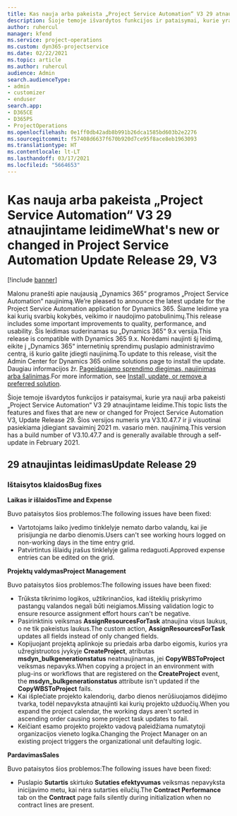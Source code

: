 ```yaml
---
title: Kas nauja arba pakeista „Project Service Automation“ V3 29 atnaujintame leidime
description: Šioje temoje išvardytos funkcijos ir pataisymai, kurie yra pasiekiami „Project Service Automation“ V3 29 atnaujintame leidime.
author: ruhercul
manager: kfend
ms.service: project-operations
ms.custom: dyn365-projectservice
ms.date: 02/22/2021
ms.topic: article
ms.author: ruhercul
audience: Admin
search.audienceType:
- admin
- customizer
- enduser
search.app:
- D365CE
- D365PS
- ProjectOperations
ms.openlocfilehash: 0e1ff0db42adb8b991b26dca1585bd603b2e2276
ms.sourcegitcommit: f57408d6637f670b920d7ce95f8ace8eb1963093
ms.translationtype: HT
ms.contentlocale: lt-LT
ms.lasthandoff: 03/17/2021
ms.locfileid: "5664653"
---
```

# <a name="whats-new-or-changed-in-project-service-automation-update-release-29-v3"></a><span data-ttu-id="ec374-103">Kas nauja arba pakeista „Project Service Automation“ V3 29 atnaujintame leidime</span><span class="sxs-lookup"><span data-stu-id="ec374-103">What's new or changed in Project Service Automation Update Release 29, V3</span></span>

[!include [banner](../includes/psa-now-project-operations.md)]

<span data-ttu-id="ec374-104">Malonu pranešti apie naujausią „Dynamics 365“ programos „Project Service Automation“ naujinimą.</span><span class="sxs-lookup"><span data-stu-id="ec374-104">We’re pleased to announce the latest update for the Project Service Automation application for Dynamics 365.</span></span> <span data-ttu-id="ec374-105">Šiame leidime yra kai kurių svarbių kokybės, veikimo ir naudojimo patobulinimų.</span><span class="sxs-lookup"><span data-stu-id="ec374-105">This release includes some important improvements to quality, performance, and usability.</span></span> <span data-ttu-id="ec374-106">Šis leidimas suderinamas su „Dynamics 365“ 9.x versija.</span><span class="sxs-lookup"><span data-stu-id="ec374-106">This release is compatible with Dynamics 365 9.x.</span></span> <span data-ttu-id="ec374-107">Norėdami naujinti šį leidimą, eikite į „Dynamics 365“ internetinių sprendimų puslapio administravimo centrą, iš kurio galite įdiegti naujinimą.</span><span class="sxs-lookup"><span data-stu-id="ec374-107">To update to this release, visit the Admin Center for Dynamics 365 online solutions page to install the update.</span></span> <span data-ttu-id="ec374-108">Daugiau informacijos žr. [Pageidaujamo sprendimo diegimas, naujinimas arba šalinimas](https://docs.microsoft.com/power-platform/admin/install-remove-preferred-solution).</span><span class="sxs-lookup"><span data-stu-id="ec374-108">For more information, see [Install, update, or remove a preferred solution](https://docs.microsoft.com/power-platform/admin/install-remove-preferred-solution).</span></span>

<span data-ttu-id="ec374-109">Šioje temoje išvardytos funkcijos ir pataisymai, kurie yra nauji arba pakeisti „Project Service Automation“ V3 29 atnaujintame leidime.</span><span class="sxs-lookup"><span data-stu-id="ec374-109">This topic lists the features and fixes that are new or changed for Project Service Automation V3, Update Release 29.</span></span> <span data-ttu-id="ec374-110">Šios versijos numeris yra V3.10.47.7 ir ji visuotinai pasiekiama įdiegiant savaiminį 2021 m. vasario mėn. naujinimą.</span><span class="sxs-lookup"><span data-stu-id="ec374-110">This version has a build number of V3.10.47.7 and is generally available through a self-update in February 2021.</span></span>

## <a name="update-release-29"></a><span data-ttu-id="ec374-111">29 atnaujintas leidimas</span><span class="sxs-lookup"><span data-stu-id="ec374-111">Update Release 29</span></span>

### <a name="bug-fixes"></a><span data-ttu-id="ec374-112">Ištaisytos klaidos</span><span class="sxs-lookup"><span data-stu-id="ec374-112">Bug fixes</span></span>

<span data-ttu-id="ec374-113">**Laikas ir išlaidos**</span><span class="sxs-lookup"><span data-stu-id="ec374-113">**Time and Expense**</span></span>

<span data-ttu-id="ec374-114">Buvo pataisytos šios problemos:</span><span class="sxs-lookup"><span data-stu-id="ec374-114">The following issues have been fixed:</span></span>

- <span data-ttu-id="ec374-115">Vartotojams laiko įvedimo tinklelyje nemato darbo valandų, kai jie prisijungia ne darbo dienomis.</span><span class="sxs-lookup"><span data-stu-id="ec374-115">Users can't see working hours logged on non-working days in the time entry grid.</span></span>
- <span data-ttu-id="ec374-116">Patvirtintus išlaidų įrašus tinklelyje galima redaguoti.</span><span class="sxs-lookup"><span data-stu-id="ec374-116">Approved expense entries can be edited on the grid.</span></span>

<span data-ttu-id="ec374-117">**Projektų valdymas**</span><span class="sxs-lookup"><span data-stu-id="ec374-117">**Project Management**</span></span>

<span data-ttu-id="ec374-118">Buvo pataisytos šios problemos:</span><span class="sxs-lookup"><span data-stu-id="ec374-118">The following issues have been fixed:</span></span>

- <span data-ttu-id="ec374-119">Trūksta tikrinimo logikos, užtikrinančios, kad išteklių priskyrimo pastangų valandos negali būti neigiamos.</span><span class="sxs-lookup"><span data-stu-id="ec374-119">Missing validation logic to ensure resource assignment effort hours can't be negative.</span></span>
- <span data-ttu-id="ec374-120">Pasirinktinis veiksmas **AssignResourcesForTask** atnaujina visus laukus, o ne tik pakeistus laukus.</span><span class="sxs-lookup"><span data-stu-id="ec374-120">The custom action, **AssignResourcesForTask** updates all fields instead of only changed fields.</span></span>
- <span data-ttu-id="ec374-121">Kopijuojant projektą aplinkoje su priedais arba darbo eigomis, kurios yra užregistruotos įvykyje **CreateProject**, atributas **msdyn_bulkgenerationstatus** neatnaujinamas, jei **CopyWBSToProject** veiksmas nepavyks.</span><span class="sxs-lookup"><span data-stu-id="ec374-121">When copying a project in an environment with plug-ins or workflows that are registered on the **CreateProject** event, the **msdyn_bulkgenerationstatus** attribute isn't updated if the **CopyWBSToProject** fails.</span></span>
- <span data-ttu-id="ec374-122">Kai išplečiate projekto kalendorių, darbo dienos nerūšiuojamos didėjimo tvarka, todėl nepavyksta atnaujinti kai kurių projekto užduočių.</span><span class="sxs-lookup"><span data-stu-id="ec374-122">When you expand the project calendar, the working days aren't sorted in ascending order causing some project task updates to fail.</span></span>
- <span data-ttu-id="ec374-123">Keičiant esamo projekto projekto vadovą paleidžiama numatytoji organizacijos vieneto logika.</span><span class="sxs-lookup"><span data-stu-id="ec374-123">Changing the Project Manager on an existing project triggers the organizational unit defaulting logic.</span></span>

<span data-ttu-id="ec374-124">**Pardavimas**</span><span class="sxs-lookup"><span data-stu-id="ec374-124">**Sales**</span></span>

<span data-ttu-id="ec374-125">Buvo pataisytos šios problemos:</span><span class="sxs-lookup"><span data-stu-id="ec374-125">The following issues have been fixed:</span></span>

- <span data-ttu-id="ec374-126">Puslapio **Sutartis** skirtuko **Sutaties efektyvumas** veiksmas nepavyksta inicijavimo metu, kai nėra sutarties eilučių.</span><span class="sxs-lookup"><span data-stu-id="ec374-126">The **Contract Performance** tab on the **Contract** page fails silently during initialization when no contract lines are present.</span></span>
